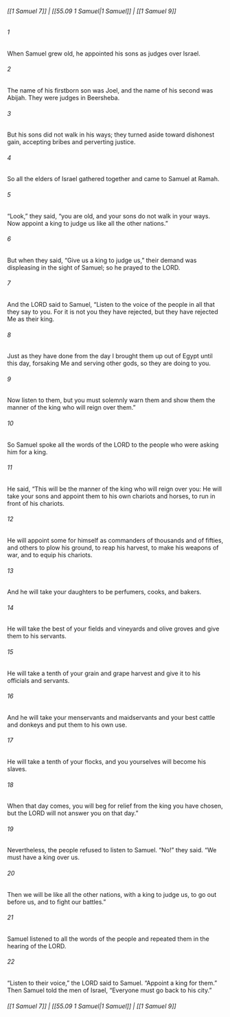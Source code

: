 
###### [[1 Samuel 7]] | [[55.09 1 Samuel|1 Samuel]] | [[1 Samuel 9]]

###### 1
When Samuel grew old, he appointed his sons as judges over Israel.
###### 2
The name of his firstborn son was Joel, and the name of his second was Abijah. They were judges in Beersheba.
###### 3
But his sons did not walk in his ways; they turned aside toward dishonest gain, accepting bribes and perverting justice.
###### 4
So all the elders of Israel gathered together and came to Samuel at Ramah.
###### 5
“Look,” they said, “you are old, and your sons do not walk in your ways. Now appoint a king to judge us like all the other nations.”
###### 6
But when they said, “Give us a king to judge us,” their demand was displeasing in the sight of Samuel; so he prayed to the LORD.
###### 7
And the LORD said to Samuel, “Listen to the voice of the people in all that they say to you. For it is not you they have rejected, but they have rejected Me as their king.
###### 8
Just as they have done from the day I brought them up out of Egypt until this day, forsaking Me and serving other gods, so they are doing to you.
###### 9
Now listen to them, but you must solemnly warn them and show them the manner of the king who will reign over them.”
###### 10
So Samuel spoke all the words of the LORD to the people who were asking him for a king.
###### 11
He said, “This will be the manner of the king who will reign over you: He will take your sons and appoint them to his own chariots and horses, to run in front of his chariots.
###### 12
He will appoint some for himself as commanders of thousands and of fifties, and others to plow his ground, to reap his harvest, to make his weapons of war, and to equip his chariots.
###### 13
And he will take your daughters to be perfumers, cooks, and bakers.
###### 14
He will take the best of your fields and vineyards and olive groves and give them to his servants.
###### 15
He will take a tenth of your grain and grape harvest and give it to his officials and servants.
###### 16
And he will take your menservants and maidservants and your best cattle and donkeys and put them to his own use.
###### 17
He will take a tenth of your flocks, and you yourselves will become his slaves.
###### 18
When that day comes, you will beg for relief from the king you have chosen, but the LORD will not answer you on that day.”
###### 19
Nevertheless, the people refused to listen to Samuel. “No!” they said. “We must have a king over us.
###### 20
Then we will be like all the other nations, with a king to judge us, to go out before us, and to fight our battles.”
###### 21
Samuel listened to all the words of the people and repeated them in the hearing of the LORD.
###### 22
“Listen to their voice,” the LORD said to Samuel. “Appoint a king for them.” Then Samuel told the men of Israel, “Everyone must go back to his city.”

###### [[1 Samuel 7]] | [[55.09 1 Samuel|1 Samuel]] | [[1 Samuel 9]]
